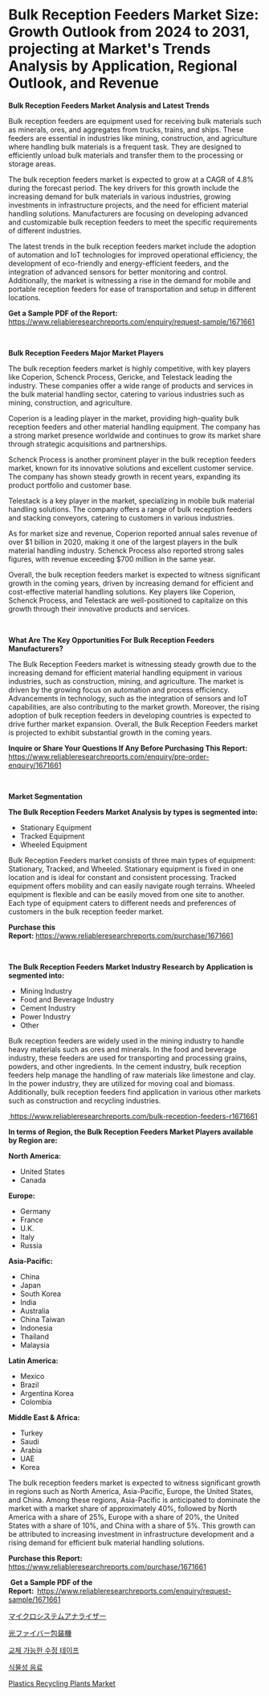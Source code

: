 <p><h1>Bulk Reception Feeders Market Size: Growth Outlook from 2024 to 2031, projecting at Market's Trends Analysis by Application, Regional Outlook, and Revenue</h1></p><p><strong>Bulk Reception Feeders Market Analysis and Latest Trends</strong></p>
<p><p>Bulk reception feeders are equipment used for receiving bulk materials such as minerals, ores, and aggregates from trucks, trains, and ships. These feeders are essential in industries like mining, construction, and agriculture where handling bulk materials is a frequent task. They are designed to efficiently unload bulk materials and transfer them to the processing or storage areas.</p><p>The bulk reception feeders market is expected to grow at a CAGR of 4.8% during the forecast period. The key drivers for this growth include the increasing demand for bulk materials in various industries, growing investments in infrastructure projects, and the need for efficient material handling solutions. Manufacturers are focusing on developing advanced and customizable bulk reception feeders to meet the specific requirements of different industries.</p><p>The latest trends in the bulk reception feeders market include the adoption of automation and IoT technologies for improved operational efficiency, the development of eco-friendly and energy-efficient feeders, and the integration of advanced sensors for better monitoring and control. Additionally, the market is witnessing a rise in the demand for mobile and portable reception feeders for ease of transportation and setup in different locations.</p></p>
<p><strong>Get a Sample PDF of the Report:&nbsp;</strong> <a href="https://www.reliableresearchreports.com/enquiry/request-sample/1671661">https://www.reliableresearchreports.com/enquiry/request-sample/1671661</a></p>
<p>&nbsp;</p>
<p><strong>Bulk Reception Feeders Major Market Players</strong></p>
<p><p>The bulk reception feeders market is highly competitive, with key players like Coperion, Schenck Process, Gericke, and Telestack leading the industry. These companies offer a wide range of products and services in the bulk material handling sector, catering to various industries such as mining, construction, and agriculture.</p><p>Coperion is a leading player in the market, providing high-quality bulk reception feeders and other material handling equipment. The company has a strong market presence worldwide and continues to grow its market share through strategic acquisitions and partnerships.</p><p>Schenck Process is another prominent player in the bulk reception feeders market, known for its innovative solutions and excellent customer service. The company has shown steady growth in recent years, expanding its product portfolio and customer base.</p><p>Telestack is a key player in the market, specializing in mobile bulk material handling solutions. The company offers a range of bulk reception feeders and stacking conveyors, catering to customers in various industries.</p><p>As for market size and revenue, Coperion reported annual sales revenue of over $1 billion in 2020, making it one of the largest players in the bulk material handling industry. Schenck Process also reported strong sales figures, with revenue exceeding $700 million in the same year.</p><p>Overall, the bulk reception feeders market is expected to witness significant growth in the coming years, driven by increasing demand for efficient and cost-effective material handling solutions. Key players like Coperion, Schenck Process, and Telestack are well-positioned to capitalize on this growth through their innovative products and services.</p></p>
<p>&nbsp;</p>
<p><strong>What Are The Key Opportunities For Bulk Reception Feeders Manufacturers?</strong></p>
<p><p>The Bulk Reception Feeders market is witnessing steady growth due to the increasing demand for efficient material handling equipment in various industries, such as construction, mining, and agriculture. The market is driven by the growing focus on automation and process efficiency. Advancements in technology, such as the integration of sensors and IoT capabilities, are also contributing to the market growth. Moreover, the rising adoption of bulk reception feeders in developing countries is expected to drive further market expansion. Overall, the Bulk Reception Feeders market is projected to exhibit substantial growth in the coming years.</p></p>
<p><strong>Inquire or Share Your Questions If Any Before Purchasing This Report:</strong> <a href="https://www.reliableresearchreports.com/enquiry/pre-order-enquiry/1671661">https://www.reliableresearchreports.com/enquiry/pre-order-enquiry/1671661</a></p>
<p>&nbsp;</p>
<p><strong>Market Segmentation</strong></p>
<p><strong>The Bulk Reception Feeders Market Analysis by types is segmented into:</strong></p>
<p><ul><li>Stationary Equipment</li><li>Tracked Equipment</li><li>Wheeled Equipment</li></ul></p>
<p><p>Bulk Reception Feeders market consists of three main types of equipment: Stationary, Tracked, and Wheeled. Stationary equipment is fixed in one location and is ideal for constant and consistent processing. Tracked equipment offers mobility and can easily navigate rough terrains. Wheeled equipment is flexible and can be easily moved from one site to another. Each type of equipment caters to different needs and preferences of customers in the bulk reception feeder market.</p></p>
<p><strong>Purchase this Report:&nbsp;</strong><a href="https://www.reliableresearchreports.com/purchase/1671661">https://www.reliableresearchreports.com/purchase/1671661</a></p>
<p>&nbsp;</p>
<p><strong>The Bulk Reception Feeders Market Industry Research by Application is segmented into:</strong></p>
<p><ul><li>Mining Industry</li><li>Food and Beverage Industry</li><li>Cement Industry</li><li>Power Industry</li><li>Other</li></ul></p>
<p><p>Bulk reception feeders are widely used in the mining industry to handle heavy materials such as ores and minerals. In the food and beverage industry, these feeders are used for transporting and processing grains, powders, and other ingredients. In the cement industry, bulk reception feeders help manage the handling of raw materials like limestone and clay. In the power industry, they are utilized for moving coal and biomass. Additionally, bulk reception feeders find application in various other markets such as construction and recycling industries.</p></p>
<p><a href="https://www.reliableresearchreports.com/bulk-reception-feeders-r1671661">&nbsp;https://www.reliableresearchreports.com/bulk-reception-feeders-r1671661</a></p>
<p><strong>In terms of Region, the Bulk Reception Feeders Market Players available by Region are:</strong></p>
<p>
    <p> <strong> North America: </strong>
        <ul>
            <li>United States</li>
            <li>Canada</li>
        </ul>
        </p> 
    <p> <strong> Europe: </strong>
        <ul>
            <li>Germany</li>
            <li>France</li>
            <li>U.K.</li>
            <li>Italy</li>
            <li>Russia</li>
        </ul>
        </p> 
    <p> <strong> Asia-Pacific: </strong>
        <ul>
            <li>China</li>
            <li>Japan</li>
            <li>South Korea</li>
            <li>India</li>
            <li>Australia</li>
            <li>China Taiwan</li>
            <li>Indonesia</li>
            <li>Thailand</li>
            <li>Malaysia</li>
        </ul>
        </p> 
    <p> <strong> Latin America: </strong>
        <ul>
            <li>Mexico</li>
            <li>Brazil</li>
            <li>Argentina Korea</li>
            <li>Colombia</li>
        </ul>
        </p> 
    <p> <strong> Middle East & Africa: </strong>
        <ul>
            <li>Turkey</li>
            <li>Saudi</li>
            <li>Arabia</li>
            <li>UAE</li>
            <li>Korea</li>
        </ul>
    </p>
    </p>
<p><p>The bulk reception feeders market is expected to witness significant growth in regions such as North America, Asia-Pacific, Europe, the United States, and China. Among these regions, Asia-Pacific is anticipated to dominate the market with a market share of approximately 40%, followed by North America with a share of 25%, Europe with a share of 20%, the United States with a share of 10%, and China with a share of 5%. This growth can be attributed to increasing investment in infrastructure development and a rising demand for efficient bulk material handling solutions.</p></p>
<p><strong>Purchase this Report: </strong><a href="https://www.reliableresearchreports.com/purchase/1671661">https://www.reliableresearchreports.com/purchase/1671661</a></p>
<p>&nbsp;<strong>Get a Sample PDF of the Report:&nbsp;&nbsp;</strong><a href="https://www.reliableresearchreports.com/enquiry/request-sample/1671661">https://www.reliableresearchreports.com/enquiry/request-sample/1671661</a></p>
<p><strong></strong></p>
<p><p><a href="https://github.com/nxboeu02965442/Market-Research-Report-List-2/blob/main/6326951106975.md">マイクロシステムアナライザー</a></p><p><a href="https://github.com/moulafa/Market-Research-Report-List-1/blob/main/8858684106976.md">光ファイバー包装機</a></p><p><a href="https://github.com/LuckeyCorbin/Market-Research-Report-List-1/blob/main/5860920100903.md">교체 가능한 수정 테이프</a></p><p><a href="https://github.com/laholand/Market-Research-Report-List-4/blob/main/8959440100904.md">식물성 음료</a></p><p><a href="https://github.com/ruddyyedelwadw/Market-Research-Report-List-2/blob/main/plastics-recycling-plants-market.md">Plastics Recycling Plants Market</a></p></p>